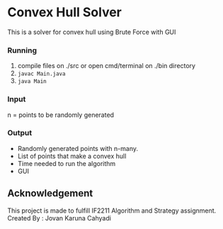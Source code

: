 # Convex Hull Solver
This is a solver for convex hull using Brute Force with GUI 

### Running
1. compile files on ./src or open cmd/terminal on ./bin directory
1. `javac Main.java`
1. `java Main`

### Input
n = points to be randomly generated

### Output
- Randomly generated points with n-many.
- List of points that make a convex hull
- Time needed to run the algorithm
- GUI

## Acknowledgement
This project is made to fulfill IF2211 Algorithm and Strategy assignment.
Created By : Jovan Karuna Cahyadi 